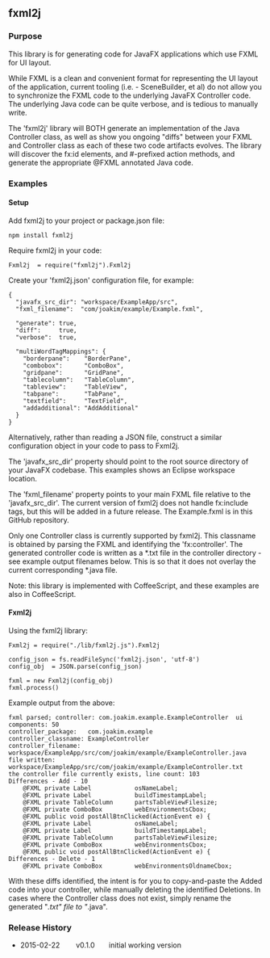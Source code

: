 ## fxml2j

### Purpose

This library is for generating code for JavaFX applications which use FXML for UI layout.

While FXML is a clean and convenient format for representing the UI layout of the application,
current tooling (i.e. - SceneBuilder, et al) do not allow you to synchronize the FXML code
to the underlying JavaFX Controller code.  The underlying Java code can be quite verbose,
and is tedious to manually write.

The 'fxml2j' library will BOTH generate an implementation of the Java Controller class,
as well as show you ongoing "diffs" between your FXML and Controller class as each of these
two code artifacts evolves.  The library will discover the fx:id elements, and #-prefixed
action methods, and generate the appropriate @FXML annotated Java code.

### Examples

#### Setup

Add fxml2j to your project or package.json file:
```
npm install fxml2j
```

Require fxml2j in your code:
```
Fxml2j  = require("fxml2j").Fxml2j
```

Create your 'fxml2j.json' configuration file, for example:
```
{
  "javafx_src_dir": "workspace/ExampleApp/src",
  "fxml_filename":  "com/joakim/example/Example.fxml",

  "generate": true,
  "diff":     true,
  "verbose":  true,

  "multiWordTagMappings": {
    "borderpane":    "BorderPane",
    "combobox":      "ComboBox",
    "gridpane":      "GridPane",
    "tablecolumn":   "TableColumn",
    "tableview":     "TableView",
    "tabpane":       "TabPane",
    "textfield":     "TextField",
    "addadditional": "AddAdditional"
  }
}
```

Alternatively, rather than reading a JSON file, construct a similar configuration object
in your code to pass to Fxml2j.

The 'javafx_src_dir' property should point to the root source directory of your
JavaFX codebase.  This examples shows an Eclipse workspace location.

The 'fxml_filename' property points to your main FXML file relative to the 'javafx_src_dir'.
The current version of fxml2j does not handle fx:include tags, but this will be added
in a future release.  The Example.fxml is in this GitHub repository.

Only one Controller class is currently supported by fxml2j.  This classname is obtained by
parsing the FXML and identifying the 'fx:controller'.  The generated controller code is
written as a *.txt file in the controller directory - see example output filenames below.
This is so that it does not overlay the current corresponding *.java file.

Note: this library is implemented with CoffeeScript, and these examples are also in CoffeeScript.

#### Fxml2j

Using the fxml2j library:

``` 
Fxml2j = require("./lib/fxml2j.js").Fxml2j

config_json = fs.readFileSync('fxml2j.json', 'utf-8')
config_obj  = JSON.parse(config_json)

fxml = new Fxml2j(config_obj)
fxml.process()
```

Example output from the above:
```
fxml parsed; controller: com.joakim.example.ExampleController  ui components: 50
controller_package:   com.joakim.example
controller_classname: ExampleController
controller_filename:  workspace/ExampleApp/src/com/joakim/example/ExampleController.java
file written:         workspace/ExampleApp/src/com/joakim/example/ExampleController.txt
the controller file currently exists, line count: 103
Differences - Add - 10
    @FXML private Label            osNameLabel;
    @FXML private Label            buildTimestampLabel;
    @FXML private TableColumn      partsTableViewFilesize;
    @FXML private ComboBox         webEnvironmentsCbox;
    @FXML public void postAllBtnClicked(ActionEvent e) {
    @FXML private Label            osNameLabel;
    @FXML private Label            buildTimestampLabel;
    @FXML private TableColumn      partsTableViewFilesize;
    @FXML private ComboBox         webEnvironmentsCbox;
    @FXML public void postAllBtnClicked(ActionEvent e) {
Differences - Delete - 1
    @FXML private ComboBox         webEnvironmentsOldnameCbox;
```

With these diffs identified, the intent is for you to copy-and-paste the Added code
into your controller, while manually deleting the identified Deletions.  In cases
where the Controller class does not exist, simply rename the generated "*.txt" file
to "*.java".


### Release History

* 2015-02-22   v0.1.0  initial working version
